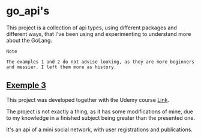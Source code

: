 # go_api's

This project is a collection of api types, using different packages and different ways, that I've been using and experimenting to understand more about the GoLang.

`Note`
```
The examples 1 and 2 do not advise looking, as they are more beginners and messier. I left them more as history.
```


## [Exemple 3](https://github.com/piovani/go_api/tree/master/example3)
This project was developed together with the Udemy course [Link](https://www.udemy.com/course/aprenda-golang-do-zero-desenvolva-uma-aplicacao-completa/).

The project is not exactly a thing, as it has some modifications of mine, due to my knowledge in a finished subject being greater than the presented one.

It's an api of a mini social network, with user registrations and publications.
